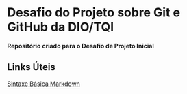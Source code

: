 # Desafio do Projeto sobre Git e GitHub da DIO/TQI
**Repositório criado para o Desafio de Projeto Inicial**

## Links Úteis
[Sintaxe Básica Markdown](https://www.markdownguide.org/basic-syntax)

